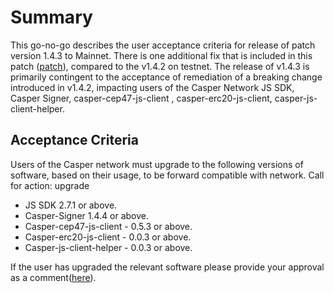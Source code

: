 # Summary
This go-no-go describes the user acceptance criteria for release of patch version 1.4.3 to Mainnet. There is one additional fix that is included in this patch ([patch](https://github.com/casper-network/casper-node/pull/2396/commits)), compared to the v1.4.2 on testnet.
The release of v1.4.3 is primarily contingent to the acceptance of remediation of a breaking change introduced in v1.4.2, impacting users of the Casper Network JS SDK, Casper Signer,  casper-cep47-js-client , casper-erc20-js-client, casper-js-client-helper. 
## Acceptance Criteria
Users of the Casper network must upgrade to the following versions of software, based on their usage, to be forward compatible with network.
Call for action: upgrade
*  JS SDK 2.7.1 or above.
*  Casper-Signer 1.4.4 or above.
*  Casper-cep47-js-client  - 0.5.3 or above.
*  Casper-erc20-js-client  - 0.0.3 or above.
*  Casper-js-client-helper  - 0.0.3 or above.

If the user has upgraded the relevant software please provide your approval as a comment([here](https://github.com/casper-network/roadmap/issues/82)).
